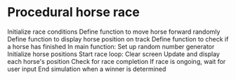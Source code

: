 # Procedural horse race

Initialize race conditions
Define function to move horse forward randomly 
Define function to display horse position on track 
Define function to check if a horse has finished 
In main function: Set up random number generator 
Initialize horse positions 
Start race loop: Clear screen 
Update and display each horse's position 
Check for race completion 
If race is ongoing, wait for user input
End simulation when a winner is determined

